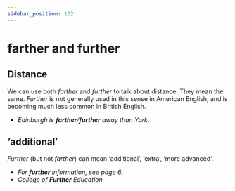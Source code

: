 ```yaml
---
sidebar_position: 132
---
```


# farther and further

## Distance

We can use both *farther* and *further* to talk about distance. They mean the same. *Further* is not generally used in this sense in American English, and is becoming much less common in British English.

- *Edinburgh is **farther**/**further** away than York.*

## ‘additional’

*Further* (but not *farther*) can mean ‘additional’, ‘extra’, ‘more advanced’.

- *For **further** information, see page 6.*
- *College of **Further** Education*
